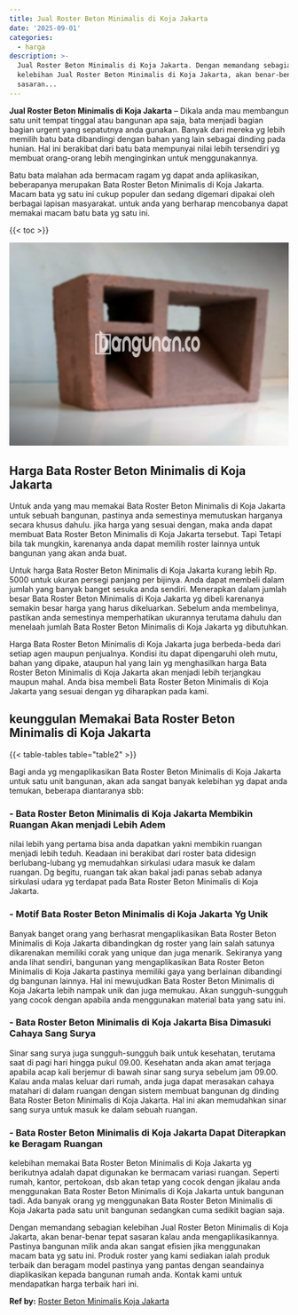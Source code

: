 ```yaml
---
title: Jual Roster Beton Minimalis di Koja Jakarta
date: '2025-09-01'
categories:
  - harga
description: >-
  Jual Roster Beton Minimalis di Koja Jakarta. Dengan memandang sebagian
  kelebihan Jual Roster Beton Minimalis di Koja Jakarta, akan benar-benar tepat
  sasaran...
---
```


**Jual Roster Beton Minimalis di Koja Jakarta** – Dikala anda mau membangun satu unit tempat tinggal atau bangunan apa saja, bata menjadi bagian bagian urgent yang sepatutnya anda gunakan. Banyak dari mereka yg lebih memilih batu bata dibandingi dengan bahan yang lain sebagai dinding pada hunian. Hal ini berakibat dari batu bata mempunyai nilai lebih tersendiri yg membuat orang-orang lebih menginginkan untuk menggunakannya.

Batu bata malahan ada bermacam ragam yg dapat anda aplikasikan, beberapanya merupakan Bata Roster Beton Minimalis di Koja Jakarta. Macam bata yg satu ini cukup populer dan sedang digemari dipakai oleh berbagai lapisan masyarakat. untuk anda yang berharap mencobanya dapat memakai macam batu bata yg satu ini.

{{< toc >}}

![Jual Roster Beton Minimalis di Koja Jakarta](/images/bata-roster-minimalis-35.png)

## Harga Bata Roster Beton Minimalis di Koja Jakarta

Untuk anda yang mau memakai Bata Roster Beton Minimalis di Koja Jakarta untuk sebuah bangunan, pastinya anda semestinya memutuskan harganya secara khusus dahulu. jika harga yang sesuai dengan, maka anda dapat membuat Bata Roster Beton Minimalis di Koja Jakarta tersebut. Tapi Tetapi bila tak mungkin, karenanya anda dapat memilih roster lainnya untuk bangunan yang akan anda buat.

Untuk harga Bata Roster Beton Minimalis di Koja Jakarta kurang lebih Rp. 5000 untuk ukuran persegi panjang per bijinya. Anda dapat membeli dalam jumlah yang banyak banget sesuka anda sendiri. Menerapkan dalam jumlah besar Bata Roster Beton Minimalis di Koja Jakarta yg dibeli karenanya semakin besar harga yang harus dikeluarkan. Sebelum anda membelinya, pastikan anda semestinya memperhatikan ukurannya terutama dahulu dan menelaah jumlah Bata Roster Beton Minimalis di Koja Jakarta yg dibutuhkan.

Harga Bata Roster Beton Minimalis di Koja Jakarta juga berbeda-beda dari setiap agen maupun penjualnya. Kondisi itu dapat dipengaruhi oleh mutu, bahan yang dipake, ataupun hal yang lain yg menghasilkan harga Bata Roster Beton Minimalis di Koja Jakarta akan menjadi lebih terjangkau maupun mahal. Anda bisa membeli Bata Roster Beton Minimalis di Koja Jakarta yang sesuai dengan yg diharapkan pada kami.

## keunggulan Memakai Bata Roster Beton Minimalis di Koja Jakarta

{{< table-tables table="table2" >}}

Bagi anda yg mengaplikasikan Bata Roster Beton Minimalis di Koja Jakarta untuk satu unit bangunan, akan ada sangat banyak kelebihan yg dapat anda temukan, beberapa diantaranya sbb:

### \- Bata Roster Beton Minimalis di Koja Jakarta Membikin Ruangan Akan menjadi Lebih Adem

nilai lebih yang pertama bisa anda dapatkan yakni membikin ruangan menjadi lebih teduh. Keadaan ini berakibat dari roster bata didesign berlubang-lubang yg memudahkan sirkulasi udara masuk ke dalam ruangan. Dg begitu, ruangan tak akan bakal jadi panas sebab adanya sirkulasi udara yg terdapat pada Bata Roster Beton Minimalis di Koja Jakarta.

### \- Motif Bata Roster Beton Minimalis di Koja Jakarta Yg Unik

Banyak banget orang yang berhasrat mengaplikasikan Bata Roster Beton Minimalis di Koja Jakarta dibandingkan dg roster yang lain salah satunya dikarenakan memiliki corak yang unique dan juga menarik. Sekiranya yang anda lihat sendiri, bangunan yang mengaplikasikan Bata Roster Beton Minimalis di Koja Jakarta pastinya memiliki gaya yang berlainan dibandingi dg bangunan lainnya. Hal ini mewujudkan Bata Roster Beton Minimalis di Koja Jakarta lebih nampak unik dan juga memukau. Akan sungguh-sungguh yang cocok dengan apabila anda menggunakan material bata yang satu ini.

### \- Bata Roster Beton Minimalis di Koja Jakarta Bisa Dimasuki Cahaya Sang Surya

Sinar sang surya juga sungguh-sungguh baik untuk kesehatan, terutama saat di pagi hari hingga pukul 09.00. Kesehatan anda akan amat terjaga apabila acap kali berjemur di bawah sinar sang surya sebelum jam 09.00. Kalau anda malas keluar dari rumah, anda juga dapat merasakan cahaya matahari di dalam ruangan dengan sistem membuat bangunan dg dinding Bata Roster Beton Minimalis di Koja Jakarta. Hal ini akan memudahkan sinar sang surya untuk masuk ke dalam sebuah ruangan.

### \- Bata Roster Beton Minimalis di Koja Jakarta Dapat Diterapkan ke Beragam Ruangan

kelebihan memakai Bata Roster Beton Minimalis di Koja Jakarta yg berikutnya adalah dapat digunakan ke bermacam variasi ruangan. Seperti rumah, kantor, pertokoan, dsb akan tetap yang cocok dengan jikalau anda menggunakan Bata Roster Beton Minimalis di Koja Jakarta untuk bangunan tadi. Ada banyak orang yg menggunakan Bata Roster Beton Minimalis di Koja Jakarta pada satu unit bangunan sedangkan cuma sedikit bagian saja.

Dengan memandang sebagian kelebihan Jual Roster Beton Minimalis di Koja Jakarta, akan benar-benar tepat sasaran kalau anda mengaplikasikannya. Pastinya bangunan milik anda akan sangat efisien jika menggunakan macam bata yg satu ini. Produk roster yang kami sediakan ialah produk terbaik dan beragam model pastinya yang pantas dengan seandainya diaplikasikan kepada bangunan rumah anda. Kontak kami untuk mendapatkan harga terbaik hari ini.

**Ref by:** [Roster Beton Minimalis Koja Jakarta](https://id.wikipedia.org/wiki/Roster)
